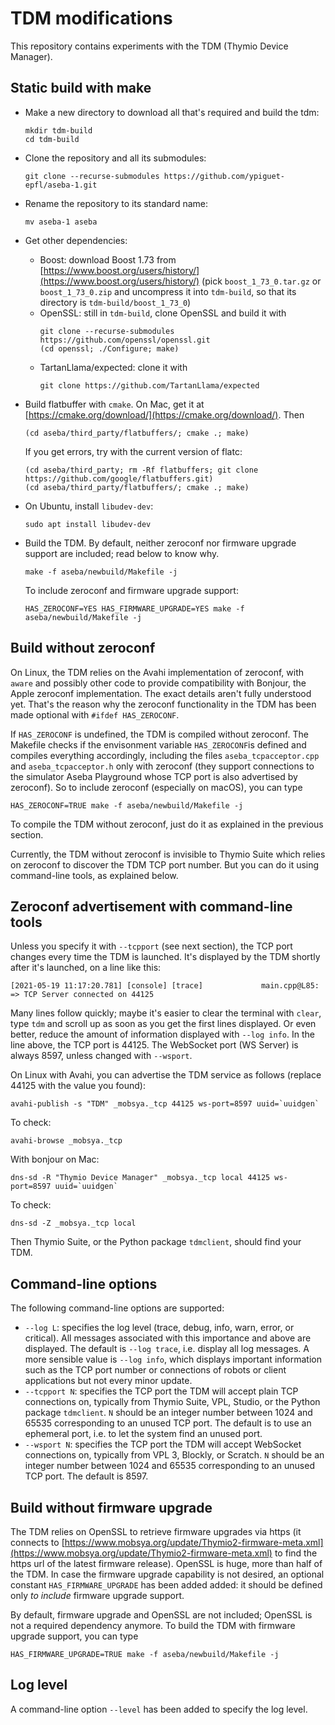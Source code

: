

# TDM modifications

This repository contains experiments with the TDM (Thymio Device Manager).

## Static build with make

- Make a new directory to download all that's required and build the tdm:
    ```
    mkdir tdm-build
    cd tdm-build
    ```
- Clone the repository and all its submodules:
    ```
    git clone --recurse-submodules https://github.com/ypiguet-epfl/aseba-1.git
    ```
- Rename the repository to its standard name:
    ```
    mv aseba-1 aseba
    ```
- Get other dependencies:
    - Boost: download Boost 1.73 from [https://www.boost.org/users/history/](https://www.boost.org/users/history/) (pick `boost_1_73_0.tar.gz` or `boost_1_73_0.zip` and uncompress it into `tdm-build`, so that its directory is `tdm-build/boost_1_73_0`)
    - OpenSSL: still in `tdm-build`, clone OpenSSL and build it with
        ```
        git clone --recurse-submodules https://github.com/openssl/openssl.git
        (cd openssl; ./Configure; make)
        ```
    - TartanLlama/expected: clone it with
        ```
        git clone https://github.com/TartanLlama/expected
        ```

- Build flatbuffer with `cmake`. On Mac, get it at [https://cmake.org/download/](https://cmake.org/download/). Then
    ```
    (cd aseba/third_party/flatbuffers/; cmake .; make)
    ```
    If you get errors, try with the current version of flatc:
    ```
    (cd aseba/third_party; rm -Rf flatbuffers; git clone https://github.com/google/flatbuffers.git)
    (cd aseba/third_party/flatbuffers/; cmake .; make)
    ```

- On Ubuntu, install `libudev-dev`:
    ```
    sudo apt install libudev-dev
    ```

- Build the TDM. By default, neither zeroconf nor firmware upgrade support are included; read below to know why.
    ```
    make -f aseba/newbuild/Makefile -j
    ```
    To include zeroconf and firmware upgrade support:
    ```
    HAS_ZEROCONF=YES HAS_FIRMWARE_UPGRADE=YES make -f aseba/newbuild/Makefile -j
    ```

## Build without zeroconf

On Linux, the TDM relies on the Avahi implementation of zeroconf, with `aware` and possibly other code to provide compatibility with Bonjour, the Apple zeroconf implementation. The exact details aren't fully understood yet. That's the reason why the zeroconf functionality in the TDM has been made optional with `#ifdef HAS_ZEROCONF`.

If `HAS_ZEROCONF` is undefined, the TDM is compiled without zeroconf. The Makefile checks if the envisonment variable `HAS_ZEROCONF`is defined and compiles everything accordingly, including the files `aseba_tcpacceptor.cpp` and `aseba_tcpacceptor.h` only with zeroconf (they support connections to the simulator Aseba Playground whose TCP port is also advertised by zeroconf). So to include zeroconf (especially on macOS), you can type
```
HAS_ZEROCONF=TRUE make -f aseba/newbuild/Makefile -j
```
To compile the TDM without zeroconf, just do it as explained in the previous section.

Currently, the TDM without zeroconf is invisible to Thymio Suite which relies on zeroconf to discover the TDM TCP port number. But you can do it using command-line tools, as explained below.

## Zeroconf advertisement with command-line tools

Unless you specify it with `--tcpport` (see next section), the TCP port changes every time the TDM is launched. It's displayed by the TDM shortly after it's launched, on a line like this:
```
[2021-05-19 11:17:20.781] [console] [trace]             main.cpp@L85:	=> TCP Server connected on 44125
```
Many lines follow quickly; maybe it's easier to clear the terminal with `clear`, type `tdm` and scroll up as soon as you get the first lines displayed. Or even better, reduce the amount of information displayed with `--log info`. In the line above, the TCP port is 44125. The WebSocket port (WS Server) is always 8597, unless changed with `--wsport`.

On Linux with Avahi, you can advertise the TDM service as follows (replace 44125 with the value you found):
```
avahi-publish -s "TDM" _mobsya._tcp 44125 ws-port=8597 uuid=`uuidgen`
```

To check:
```
avahi-browse _mobsya._tcp
```

With bonjour on Mac:
```
dns-sd -R "Thymio Device Manager" _mobsya._tcp local 44125 ws-port=8597 uuid=`uuidgen`
```

To check:
```
dns-sd -Z _mobsya._tcp local
```

Then Thymio Suite, or the Python package `tdmclient`, should find your TDM.

## Command-line options

The following command-line options are supported:
- `--log L`: specifies the log level (trace, debug, info, warn, error, or critical). All messages associated with this importance and above are displayed. The default is `--log trace`, i.e. display all log messages. A more sensible value is `--log info`, which displays important information such as the TCP port number or connections of robots or client applications but not every minor update.
- `--tcpport N`: specifies the TCP port the TDM will accept plain TCP connections on, typically from Thymio Suite, VPL, Studio, or the Python package `tdmclient`. `N` should be an integer number between 1024 and 65535 corresponding to an unused TCP port. The default is to use an ephemeral port, i.e. to let the system find an unused port.
- `--wsport N`: specifies the TCP port the TDM will accept WebSocket connections on, typically from VPL 3, Blockly, or Scratch. `N` should be an integer number between 1024 and 65535 corresponding to an unused TCP port. The default is 8597.

## Build without firmware upgrade

The TDM relies on OpenSSL to retrieve firmware upgrades via https (it connects to [https://www.mobsya.org/update/Thymio2-firmware-meta.xml](https://www.mobsya.org/update/Thymio2-firmware-meta.xml) to find the https url of the latest firmware release). OpenSSL is huge, more than half of the TDM. In case the firmware upgrade capability is not desired, an optional constant `HAS_FIRMWARE_UPGRADE` has been added added: it should be defined only _to include_ firmware upgrade support.

By default, firmware upgrade and OpenSSL are not included; OpenSSL is not a required dependency anymore. To build the TDM with firmware upgrade support, you can type
```
HAS_FIRMWARE_UPGRADE=TRUE make -f aseba/newbuild/Makefile -j
```

## Log level

A command-line option `--level` has been added to specify the log level.

